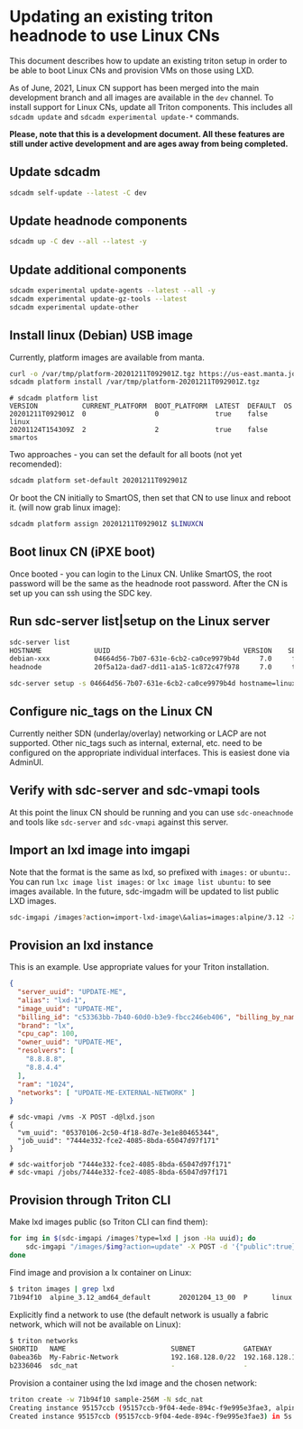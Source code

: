 # Updating an existing triton headnode to use Linux CNs

This document describes how to update an existing triton setup in
order to be able to boot Linux CNs and provision VMs on those using LXD.

As of June, 2021, Linux CN support has been merged into the main development
branch and all images are available in the `dev` channel. To install support
for Linux CNs, update all Triton components. This includes all `sdcadm update`
and `sdcadm experimental update-*` commands.

**Please, note that this is a development document. All these features are still
under active development and are ages away from being completed.**

## Update sdcadm

```bash
sdcadm self-update --latest -C dev
```

## Update headnode components

```bash
sdcadm up -C dev --all --latest -y
```

## Update additional components

```bash
sdcadm experimental update-agents --latest --all -y
sdcadm experimental update-gz-tools --latest
sdcadm experimental update-other
```

## Install linux (Debian) USB image

Currently, platform images are available from manta.

```bash
curl -o /var/tmp/platform-20201211T092901Z.tgz https://us-east.manta.joyent.com/Joyent_Dev/public/xxxxx/platform-20201211T092901Z.tgz
sdcadm platform install /var/tmp/platform-20201211T092901Z.tgz
```

```shell
# sdcadm platform list
VERSION           CURRENT_PLATFORM  BOOT_PLATFORM  LATEST  DEFAULT  OS
20201211T092901Z  0                 0              true    false    linux
20201124T154309Z  2                 2              true    false    smartos
```

Two approaches - you can set the default for all boots (not yet recomended):

```bash
sdcadm platform set-default 20201211T092901Z
```

Or boot the CN initially to SmartOS, then set that CN to use linux and reboot
it. (will now grab linux image):

```bash
sdcadm platform assign 20201211T092901Z $LINUXCN
```

## Boot linux CN (iPXE boot)

Once booted - you can login to the Linux CN. Unlike SmartOS, the root password
will be the same as the headnode root password. After the CN is set up you can
ssh using the SDC key.

## Run sdc-server list|setup on the Linux server

```bash
sdc-server list
HOSTNAME             UUID                                 VERSION    SETUP    STATUS      RAM  ADMIN_IP
debian-xxx           04664d56-7b07-631e-6cb2-ca0ce9979b4d     7.0     false  running     1993  172.16.2.201
headnode             20f5a12a-dad7-dd11-a1a5-1c872c47f978     7.0     true   running    16255  172.16.2.1

sdc-server setup -s 04664d56-7b07-631e-6cb2-ca0ce9979b4d hostname=linux-1
```

## Configure nic_tags on the Linux CN

Currently neither SDN (underlay/overlay) networking or LACP are not supported.
Other nic_tags such as internal, external, etc. need to be configured on the
appropriate individual interfaces. This is easiest done via AdminUI.

## Verify with sdc-server and sdc-vmapi tools

At this point the linux CN should be running and you can use `sdc-oneachnode` and tools like `sdc-server` and `sdc-vmapi` against this server.

## Import an lxd image into imgapi

Note that the format is the same as lxd, so prefixed with `images:` or
`ubuntu:`. You can run `lxc image list images:` or `lxc image list ubuntu:` to
see images available. In the future, sdc-imgadm will be updated to list public
LXD images.

```bash
sdc-imgapi /images?action=import-lxd-image\&alias=images:alpine/3.12 -X POST
```

## Provision an lxd instance

This is an example. Use appropriate values for your Triton installation.

```json
{
  "server_uuid": "UPDATE-ME",
  "alias": "lxd-1",
  "image_uuid": "UPDATE-ME",
  "billing_id": "c53363bb-7b40-60d0-b3e9-fbcc246eb406", "billing_by_name_IGNORED": "sample-1G",
  "brand": "lx",
  "cpu_cap": 100,
  "owner_uuid": "UPDATE-ME",
  "resolvers": [
    "8.8.8.8",
    "8.8.4.4"
  ],
  "ram": "1024",
  "networks": [ "UPDATE-ME-EXTERNAL-NETWORK" ]
}
```

```shell
# sdc-vmapi /vms -X POST -d@lxd.json
{
  "vm_uuid": "05370106-2c50-4f18-8d7e-3e1e80465344",
  "job_uuid": "7444e332-fce2-4085-8bda-65047d97f171"
}
```

```shell
# sdc-waitforjob "7444e332-fce2-4085-8bda-65047d97f171"
# sdc-vmapi /jobs/7444e332-fce2-4085-8bda-65047d97f171
```

## Provision through Triton CLI

Make lxd images public (so Triton CLI can find them):

```bash
for img in $(sdc-imgapi /images?type=lxd | json -Ha uuid); do
    sdc-imgapi "/images/$img?action=update" -X POST -d '{"public":true}'
done
```

Find image and provision a lx container on Linux:

```bash
$ triton images | grep lxd
71b94f10  alpine_3.12_amd64_default       20201204_13_00  P      linux    lxd           2020-12-04
```

Explicitly find a network to use (the default network is usually a fabric
network, which will not be available on Linux):

```bash
$ triton networks
SHORTID   NAME                          SUBNET            GATEWAY        FABRIC  VLAN  PUBLIC
0abea36b  My-Fabric-Network             192.168.128.0/22  192.168.128.1  true    2     false
b2336046  sdc_nat                       -                 -              -       -     true
```

Provision a container using the lxd image and the chosen network:

```bash
triton create -w 71b94f10 sample-256M -N sdc_nat
Creating instance 95157ccb (95157ccb-9f04-4ede-894c-f9e995e3fae3, alpine_3.12_amd64_default@20201204_13_00)
Created instance 95157ccb (95157ccb-9f04-4ede-894c-f9e995e3fae3) in 5s
```
